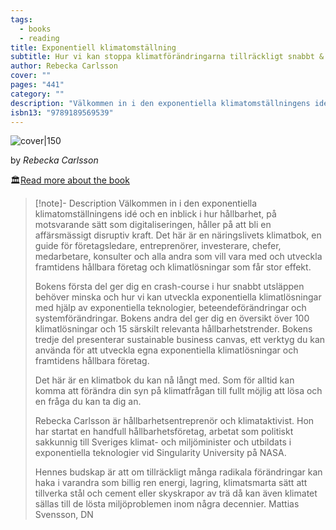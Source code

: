 ```yaml
---
tags:
  - books
  - reading
title: Exponentiell klimatomställning
subtitle: Hur vi kan stoppa klimatförändringarna tillräckligt snabbt & hur du bygger pionjärt hållbara företag
author: Rebecka Carlsson
cover: ""
pages: "441"
category: ""
description: "Välkommen in i den exponentiella klimatomställningens idé och en inblick i hur hållbarhet, på motsvarande sätt som digitaliseringen, håller på att bli en affärsmässigt disruptiv kraft.  \r\rDet här är en näringslivets klimatbok, en guide för företagsledare, entreprenörer, investerare, chefer, medarbetare, konsulter och alla andra som vill vara med och utveckla framtidens hållbara företag och klimatlösningar som får stor effekt. \r\rBokens första del ger dig en crash-course i hur snabbt utsläppen behöver minska och hur vi kan utveckla exponentiella klimatlösningar med hjälp av exponentiella teknologier, beteendeförändringar och systemförändringar. Bokens andra del ger dig en översikt över 100 klimatlösningar och 15 särskilt relevanta hållbarhetstrender. Bokens tredje del presenterar sustainable business canvas, ett verktyg du kan använda för att utveckla egna exponentiella klimatlösningar och framtidens hållbara företag.  \r\rDet här är en klimatbok du kan nå långt med. Som för alltid kan komma att förändra din syn på klimatfrågan till fullt möjlig att lösa och en fråga du kan ta dig an.\r\rRebecka Carlsson är hållbarhetsentreprenör och klimataktivist. Hon har startat en handfull hållbarhetsföretag, arbetat som politiskt sakkunnig till Sveriges klimat- och miljöminister och utbildats i exponentiella teknologier vid Singularity University på NASA.\r\rHennes budskap är att om tillräckligt många radikala förändringar kan haka i varandra som billig ren energi, lagring, klimatsmarta sätt att tillverka stål och cement eller skyskrapor av trä då kan även klimatet sällas till de lösta miljöproblemen inom några decennier.  Mattias Svensson, DN\r\rFörfattare: Rebecka Carlsson\rFormgivare: Henrik Callerstrand\rRedaktör: Nina Pettersson\rISBN: 9789188959652\rSpråk"
isbn13: "9789189569539"
---
```



![cover|150](https://s1.adlibris.com/images/58137019/exponentiell-klimatomstallning-hur-vi-kan-stoppa-klimatforandringarna-tillrackligt-snabbt-hur-du-bygger-pionjart-hallbara-foretag.jpg)

by *Rebecka Carlsson*

🏛️[Read more about the book](https://www.google.com/search?tbo=p&tbm=bks&q=isbn:9789189569539&num=10)

> [!note]- Description
> Välkommen in i den exponentiella klimatomställningens idé och en inblick i hur hållbarhet, på motsvarande sätt som digitaliseringen, håller på att bli en affärsmässigt disruptiv kraft.  Det här är en näringslivets klimatbok, en guide för företagsledare, entreprenörer, investerare, chefer, medarbetare, konsulter och alla andra som vill vara med och utveckla framtidens hållbara företag och klimatlösningar som får stor effekt. 
> 
> Bokens första del ger dig en crash-course i hur snabbt utsläppen behöver minska och hur vi kan utveckla exponentiella klimatlösningar med hjälp av exponentiella teknologier, beteendeförändringar och systemförändringar. Bokens andra del ger dig en översikt över 100 klimatlösningar och 15 särskilt relevanta hållbarhetstrender. Bokens tredje del presenterar sustainable business canvas, ett verktyg du kan använda för att utveckla egna exponentiella klimatlösningar och framtidens hållbara företag. 
> 
>Det här är en klimatbok du kan nå långt med. Som för alltid kan komma att förändra din syn på klimatfrågan till fullt möjlig att lösa och en fråga du kan ta dig an.
> 
> Rebecka Carlsson är hållbarhetsentreprenör och klimataktivist. Hon har startat en handfull hållbarhetsföretag, arbetat som politiskt sakkunnig till Sveriges klimat- och miljöminister och utbildats i exponentiella teknologier vid Singularity University på NASA.
>
>Hennes budskap är att om tillräckligt många radikala förändringar kan haka i varandra som billig ren energi, lagring, klimatsmarta sätt att tillverka stål och cement eller skyskrapor av trä då kan även klimatet sällas till de lösta miljöproblemen inom några decennier.  Mattias Svensson, DN
